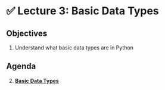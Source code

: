 <!---
{"next":"Lectures/Lecture4.md","title":"✅ Basic Data Types"}
-->

# ✅ Lecture 3: Basic Data Types

## Objectives

1. Understand what basic data types are in Python

## Agenda

2. **[Basic Data Types](../Topics/basic_data_types.md)**
